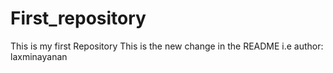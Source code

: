 # First_repository
This is my first Repository 
This is the new change in the README i.e author: laxminayanan
